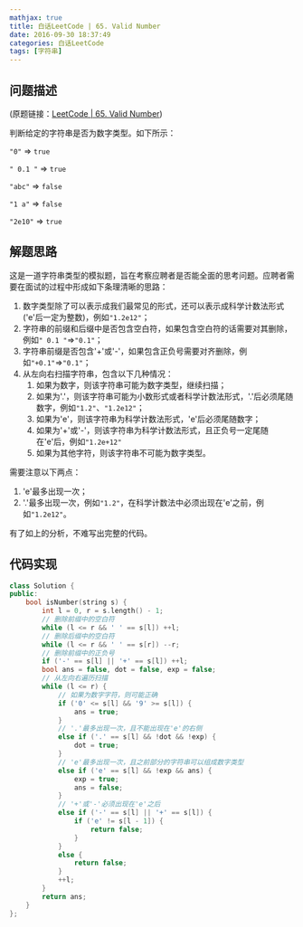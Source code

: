 ```yaml
---
mathjax: true
title: 白话LeetCode | 65. Valid Number
date: 2016-09-30 18:37:49
categories: 白话LeetCode
tags: [字符串]
---
```



<meta http-equiv=Content-Type content="text/html;charset=utf-8">


##	问题描述

(原题链接：[LeetCode | 65. Valid Number](https://leetcode.com/problems/valid-number/))

判断给定的字符串是否为数字类型。如下所示：

`"0"` => `true`

`" 0.1 "` => `true`

`"abc"` => `false`

`"1 a"` => `false`

`"2e10"` => `true`
	

##	解题思路

这是一道字符串类型的模拟题，旨在考察应聘者是否能全面的思考问题。应聘者需要在面试的过程中形成如下条理清晰的思路：

1.	数字类型除了可以表示成我们最常见的形式，还可以表示成科学计数法形式('e'后一定为整数)，例如`"1.2e12"`；
2.	字符串的前缀和后缀中是否包含空白符，如果包含空白符的话需要对其删除，例如`" 0.1 "`=>`"0.1"`；
3.	字符串前缀是否包含'+'或'-'，如果包含正负号需要对齐删除，例如`"+0.1"`=>`"0.1"`；
4.	从左向右扫描字符串，包含以下几种情况：
	1.	如果为数字，则该字符串可能为数字类型，继续扫描；
	2.	如果为'.'，则该字符串可能为小数形式或者科学计数法形式，'.'后必须尾随数字，例如`"1.2"`、`"1.2e12"`；
	3.	如果为'e'，则该字符串为科学计数法形式，'e'后必须尾随数字；
	4.	如果为'+'或'-'，则该字符串为科学计数法形式，且正负号一定尾随在'e'后，例如`"1.2e+12"`
	5.	如果为其他字符，则该字符串不可能为数字类型。
	
需要注意以下两点：

1.	'e'最多出现一次；
2.	'.'最多出现一次，例如`"1.2"`，在科学计数法中必须出现在'e'之前，例如`"1.2e12"`。

有了如上的分析，不难写出完整的代码。

##	代码实现


```c++
class Solution {
public:
    bool isNumber(string s) {
        int l = 0, r = s.length() - 1;
        // 删除前缀中的空白符
        while (l <= r && ' ' == s[l]) ++l;
        // 删除后缀中的空白符
        while (l <= r && ' ' == s[r]) --r;
        // 删除前缀中的正负号
        if ('-' == s[l] || '+' == s[l]) ++l;
        bool ans = false, dot = false, exp = false;
        // 从左向右遍历扫描
        while (l <= r) {
            // 如果为数字字符，则可能正确
            if ('0' <= s[l] && '9' >= s[l]) {
                ans = true;
            }
            // '.'最多出现一次，且不能出现在'e'的右侧
            else if ('.' == s[l] && !dot && !exp) {
                dot = true;
            }
            // 'e'最多出现一次，且之前部分的字符串可以组成数字类型
            else if ('e' == s[l] && !exp && ans) {
                exp = true;
                ans = false;
            }
            // '+'或'-'必须出现在'e'之后
            else if ('-' == s[l] || '+' == s[l]) {
                if ('e' != s[l - 1]) {
                    return false;
                }
            }
            else {
                return false;
            }
            ++l;
        }
        return ans;
    }
};
```
